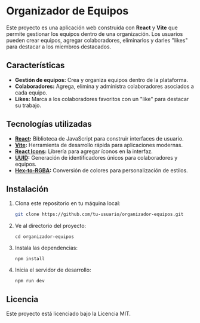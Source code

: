 # Organizador de Equipos

Este proyecto es una aplicación web construida con **React** y **Vite** que permite gestionar los equipos dentro de una organización. Los usuarios pueden crear equipos, agregar colaboradores, eliminarlos y darles "likes" para destacar a los miembros destacados.

## Características

- **Gestión de equipos:** Crea y organiza equipos dentro de la plataforma.
- **Colaboradores:** Agrega, elimina y administra colaboradores asociados a cada equipo.
- **Likes:** Marca a los colaboradores favoritos con un "like" para destacar su trabajo.

## Tecnologías utilizadas

- **[React](https://reactjs.org/):** Biblioteca de JavaScript para construir interfaces de usuario.
- **[Vite](https://vitejs.dev/):** Herramienta de desarrollo rápida para aplicaciones modernas.
- **[React Icons](https://react-icons.github.io/react-icons/):** Librería para agregar íconos en la interfaz.
- **[UUID](https://www.npmjs.com/package/uuid):** Generación de identificadores únicos para colaboradores y equipos.
- **[Hex-to-RGBA](https://www.npmjs.com/package/hex-to-rgba):** Conversión de colores para personalización de estilos.

## Instalación

1. Clona este repositorio en tu máquina local:

   ```bash
   git clone https://github.com/tu-usuario/organizador-equipos.git
   ```

2. Ve al directorio del proyecto:

    ```
    cd organizador-equipos
    ```

3. Instala las dependencias:

    ```
    npm install
    ```

4. Inicia el servidor de desarrollo:

    ```
    npm run dev
    ```

## Licencia

Este proyecto está licenciado bajo la Licencia MIT.
